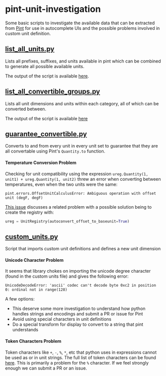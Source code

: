 # pint-unit-investigation

Some basic scripts to investigate the available data that can be extracted from [Pint](https://github.com/hgrecco/pint) for use in autocomplete UIs and the possible problems involved in custom unit definition.

## [list_all_units.py](scripts/list_all_units.py)

Lists all prefixes, suffixes, and units available in pint which can be combined to generate all possible available units.

The output of the script is available [here](outputs/all-units.md).

## [list_all_convertible_groups.py](scripts/list_all_convertible_groups.py)

Lists all unit dimensions and units within each category, all of which can be converted between.

The output of the script is available [here](outputs/convertible-units.md)

## [guarantee_convertible.py](scripts/guarantee_convertible.py)

Converts to and from every unit in every unit set to guarantee that they are all convertable using Pint's `Quantity.to` function.

#### Temperature Conversion Problem

Checking for unit compatibility using the expression `ureg.Quantity(1, unit1) + ureg.Quantity(1, unit2)` threw an error when converting between temperatures, even when the two units were the same:

```
pint.errors.OffsetUnitCalculusError: Ambiguous operation with offset unit (degF, degF)
```

[This issue](https://github.com/hgrecco/pint/issues/386) discusses a related problem with a possible solution being to create the registry with:
```python
ureg = UnitRegistry(autoconvert_offset_to_baseunit=True)
```

## [custom_units.py](scripts/custom_units.py)

Script that imports custom unit definitions and defines a new unit dimension

#### Unicode Character Problem

It seems that library chokes on importing the unicode degree character (found in the custom units file) and gives the following error:

```
UnicodeDecodeError: 'ascii' codec can't decode byte 0xc2 in position 0: ordinal not in range(128)
```

A few options:
- This deserve some more investigation to understand how python handles strings and encodings and submit a PR or issue for Pint
- Avoid using special characters in unit definitions
- Do a special transform for display to convert to a string that pint understands

#### Token Characters Problem

Token characters like `+`, `-`, `%`, `*`, etc that python uses in expressions cannot be used as or in unit strings. The full list of token characters can be found [here](https://github.com/hgrecco/pint/blob/master/pint/compat/tokenize.py#L65). This is primarily a problem for the `%` character. If we feel strongly enough we can submit a PR or an issue.
